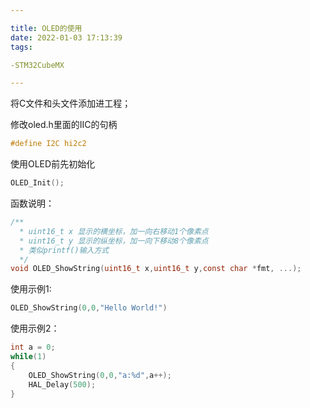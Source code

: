 ```yaml
---

title: OLED的使用
date: 2022-01-03 17:13:39
tags:

-STM32CubeMX

---
```


将C文件和头文件添加进工程；

修改oled.h里面的IIC的句柄

```c
#define I2C hi2c2
```

使用OLED前先初始化

```c
OLED_Init();
```

函数说明：

```c
/**
  * uint16_t x 显示的横坐标，加一向右移动1个像素点
  * uint16_t y 显示的纵坐标，加一向下移动8个像素点
  * 类似printf()输入方式
  */
void OLED_ShowString(uint16_t x,uint16_t y,const char *fmt, ...);
```

使用示例1:

```c
OLED_ShowString(0,0,"Hello World!")
```

使用示例2：

```c
int a = 0;
while(1)
{
	OLED_ShowString(0,0,"a:%d",a++);
	HAL_Delay(500);
}
```

